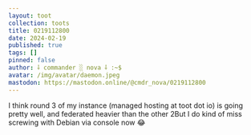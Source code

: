 ```yaml
---
layout: toot
collection: toots
title: 0219112800
date: 2024-02-19
published: true
tags: []
pinned: false
author: ⸸ commander ░ nova ⸸ :~$
avatar: /img/avatar/daemon.jpeg
mastodon: https://mastodon.online/@cmdr_nova/0219112800
---
```


I think round 3 of my instance (managed hosting at toot dot io) is going pretty well, and federated heavier than the other 2But I do kind of miss screwing with Debian via console now 😂
